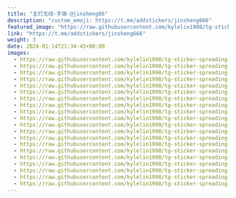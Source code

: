 ```yaml
---
title: "主打无线·手拨·@jinsheng66"
description: "custom_emoji: https://t.me/addstickers/jinsheng666"
featured_image: "https://raw.githubusercontent.com/kylelin1998/tg-sticker-spreading-worldwide-images/main/img/26b70608-4298-4565-914e-e08f24ee6abb.jpg"
link: "https://t.me/addstickers/jinsheng666"
weight: 3
date: 2024-01-14T21:34:45+08:00
images:
  - https://raw.githubusercontent.com/kylelin1998/tg-sticker-spreading-worldwide-images/main/img/26b70608-4298-4565-914e-e08f24ee6abb.jpg
  - https://raw.githubusercontent.com/kylelin1998/tg-sticker-spreading-worldwide-images/main/img/4f614b3b-452e-4f30-88ab-db7d15ab64cc.jpg
  - https://raw.githubusercontent.com/kylelin1998/tg-sticker-spreading-worldwide-images/main/img/7e410eb0-9c6a-44e2-bb9e-673a6aaf98e4.jpg
  - https://raw.githubusercontent.com/kylelin1998/tg-sticker-spreading-worldwide-images/main/img/cf247558-1153-499d-abd2-65c1559b92b7.jpg
  - https://raw.githubusercontent.com/kylelin1998/tg-sticker-spreading-worldwide-images/main/img/1680d052-2b4a-4f42-a1b4-6f4a07c81559.jpg
  - https://raw.githubusercontent.com/kylelin1998/tg-sticker-spreading-worldwide-images/main/img/0ac9f421-a106-421c-be88-3dfa6d33b121.jpg
  - https://raw.githubusercontent.com/kylelin1998/tg-sticker-spreading-worldwide-images/main/img/a87359cd-1c41-4d33-aab2-f074ae020516.jpg
  - https://raw.githubusercontent.com/kylelin1998/tg-sticker-spreading-worldwide-images/main/img/39733719-dce2-4253-9aa7-811e10d96971.jpg
  - https://raw.githubusercontent.com/kylelin1998/tg-sticker-spreading-worldwide-images/main/img/b0c53d37-2717-48c1-a2ea-c2a2b59a7389.jpg
  - https://raw.githubusercontent.com/kylelin1998/tg-sticker-spreading-worldwide-images/main/img/0206401b-2371-45fc-977b-b4e2ffe35d8f.jpg
  - https://raw.githubusercontent.com/kylelin1998/tg-sticker-spreading-worldwide-images/main/img/f16f8e3c-8828-4300-a530-cb94cd233bc3.jpg
  - https://raw.githubusercontent.com/kylelin1998/tg-sticker-spreading-worldwide-images/main/img/03de0855-2091-45d8-9dd9-791077dbd5af.jpg
  - https://raw.githubusercontent.com/kylelin1998/tg-sticker-spreading-worldwide-images/main/img/a9c9d480-372a-4ffd-a16e-e43ca42ea748.jpg
  - https://raw.githubusercontent.com/kylelin1998/tg-sticker-spreading-worldwide-images/main/img/a6b3e1cc-6166-4304-ae00-e433d50acb03.jpg
  - https://raw.githubusercontent.com/kylelin1998/tg-sticker-spreading-worldwide-images/main/img/57e0d304-5191-4c08-8b42-4c063a22032f.jpg
  - https://raw.githubusercontent.com/kylelin1998/tg-sticker-spreading-worldwide-images/main/img/07058ea7-1543-4b28-9d73-f6323e882d9a.jpg
  - https://raw.githubusercontent.com/kylelin1998/tg-sticker-spreading-worldwide-images/main/img/ce46a9c7-d240-41ad-b514-2b929ae5bd87.jpg
  - https://raw.githubusercontent.com/kylelin1998/tg-sticker-spreading-worldwide-images/main/img/f1348eae-8190-403f-8fa7-d38aaebea74b.jpg
  - https://raw.githubusercontent.com/kylelin1998/tg-sticker-spreading-worldwide-images/main/img/e40a43fd-35ac-48f6-9373-9a4315164ad7.jpg
  - https://raw.githubusercontent.com/kylelin1998/tg-sticker-spreading-worldwide-images/main/img/e1a42c13-1afd-48df-9e45-029ce928a38a.jpg
---
```

